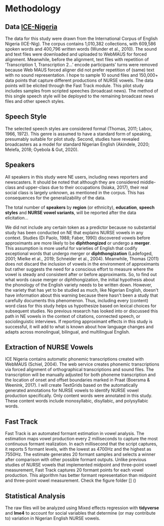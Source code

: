 
# Methodology


## Data [ICE-Nigeria]( http://ice-corpora.net/ice/index.html)

The data for this study were drawn from the International Corpus of English Nigeria (ICE-Nig). The corpus contains 1,010,382 collections, with 609,586 spoken words and 400,796 written words (Wunder et al., 2010).  The sound and text files were downloaded and uploaded to WebMAUS for forced alignment. Meanwhile, before the alignment, text files with repetition of ‘Transcription 1, Transcription 2…’ encode participants’ turns were removed because Web MAUS forced aligner did not prefer repetition of (same) text with no sound representation. I hope to sample 10 sound files and 150,000+ data points that capture different productions of NURSE vowels. The data points will be elicited through the Fast Track module. This pilot study includes samples from scripted speeches (broadcast news). The method of this single speech style will be deployed to the remaining broadcast news files and other speech styles.

  
## Speech Style
 
The selected speech styles are considered formal (Thomas, 2011; Labov, 1966, 1972). This genre is assumed to have a standard form of speaking, presumably suitable for pilot study. Second, studies have revealed broadcasters as a model for standard Nigerian English (Akindele, 2020; Melefa, 2018; Oyebola & Gut, 2020).


## Speakers 

All speakers in this study were NE users, including news reporters and newscasters. It should be noted that although they are considered middle-class and upper-class due to their occupations (Isiaka, 2017), their real social class is largely unknown, as mentioned in the corpus. This has consequences for the generalizability of the data. 
 
The total number of **speakers** by **region** (or ethnicity), **education**, **speech styles** and **NURSE vowel variants**,  will be reported after the data elicitation…
 
We did not include any certain token as a predictor because no substantial study has been conducted on NE that explains NURSE vowels in any context. Studies (Di Paolo, 1988; Faber, 1990) discovered vowels before approximants are more likely to be **diphthongized** or undergo a **merger**. This assumption is more useful for varieties of English that codify exceptional words that undergo merger or **diphthongization** (Ladefoged, 2001; Mielke et al., 2019; Schneider et al., 2004). Meanwhile, Thomas (2011) does not discard the inclusion of vowels in the environment of approximants but rather suggests the need for a conscious effort to measure where the vowel is steady and consistent after or before approximants. So, to find out what words cause merger or diphthongization, the initial hypothesis about the phonology of the English variety needs to be written down. However, the variety that has yet to be studied as much, like Nigerian English, doesn't have information about this warning because there hasn't been a study that carefully documents this phenomenon. Thus, including every (content) word class for this study helps us hypothesize based on lexical choices for subsequent studies. No previous research has looked into or discussed this path in NE vowels in the context of citations, connected speech, or sociolinguistic interviews. If reporting approximant effects in this study is successful, it will add to what is known about how language changes and adapts across monolingual, bilingual, and multilingual English. 


## Extraction of NURSE Vowels
 
ICE Nigeria contains automatic phonemic transcriptions created with WebMAUS (Schiel, 2004). The web service creates phonemic transcriptions via forced alignment of orthographical transcriptions and sound files. The transcription will be manually adjusted for both phoneme transcription and the location of onset and offset boundaries marked in Praat (Boersma & Weenink, 2017). I will create TextGrids based on the automatically generated annotations for NURSE vowels to identify NURSE vowel production specifically. Only content words were annotated in this study. These content words include monosyllabic, disyllabic, and polysyllabic words. 
 

## Fast Track

Fast Track is an automated formant estimation in vowel analysis. The estimation maps vowel production every 2 milliseconds to capture the most continuous formant realization. In each millisecond that the script captures, it reports 5 formant levels, with the lowest as 4700Hz and the highest as 7550Hz. The estimate generates 20 formant samples and selects a winner after comparison with other possible formant outputs. Unlike previous studies of NURSE vowels that implemented midpoint and three-point vowel measurement, Fast Track captures 20 formant points for each vowel production. This algorithm has better formant representation than midpoint and three-point vowel measurement. Check the figure folder [] ()


## Statistical Analysis

The raw files will be analyzed using Mixed effects regression with **tidyverse** and **lme4** to account for social variables that determine (or may contribute to) variation in Nigerian English NURSE vowels.  


